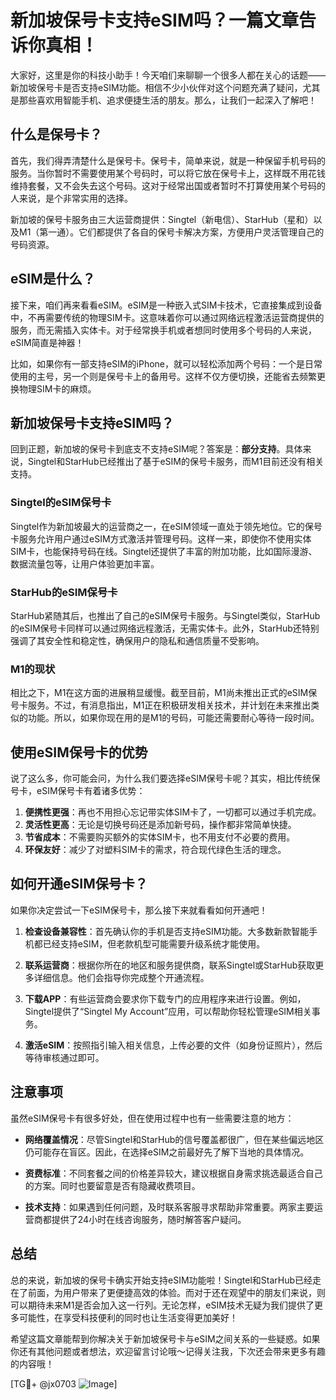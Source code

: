 # 新加坡保号卡支持eSIM吗？一篇文章告诉你真相！

大家好，这里是你的科技小助手！今天咱们来聊聊一个很多人都在关心的话题——新加坡保号卡是否支持eSIM功能。相信不少小伙伴对这个问题充满了疑问，尤其是那些喜欢用智能手机、追求便捷生活的朋友。那么，让我们一起深入了解吧！

## 什么是保号卡？

首先，我们得弄清楚什么是保号卡。保号卡，简单来说，就是一种保留手机号码的服务。当你暂时不需要使用某个号码时，可以将它放在保号卡上，这样既不用花钱维持套餐，又不会失去这个号码。这对于经常出国或者暂时不打算使用某个号码的人来说，是个非常实用的选择。

新加坡的保号卡服务由三大运营商提供：Singtel（新电信）、StarHub（星和）以及M1（第一通）。它们都提供了各自的保号卡解决方案，方便用户灵活管理自己的号码资源。

## eSIM是什么？

接下来，咱们再来看看eSIM。eSIM是一种嵌入式SIM卡技术，它直接集成到设备中，不再需要传统的物理SIM卡。这意味着你可以通过网络远程激活运营商提供的服务，而无需插入实体卡。对于经常换手机或者想同时使用多个号码的人来说，eSIM简直是神器！

比如，如果你有一部支持eSIM的iPhone，就可以轻松添加两个号码：一个是日常使用的主号，另一个则是保号卡上的备用号。这样不仅方便切换，还能省去频繁更换物理SIM卡的麻烦。

## 新加坡保号卡支持eSIM吗？

回到正题，新加坡的保号卡到底支不支持eSIM呢？答案是：**部分支持**。具体来说，Singtel和StarHub已经推出了基于eSIM的保号卡服务，而M1目前还没有相关支持。

### Singtel的eSIM保号卡

Singtel作为新加坡最大的运营商之一，在eSIM领域一直处于领先地位。它的保号卡服务允许用户通过eSIM方式激活并管理号码。这样一来，即使你不使用实体SIM卡，也能保持号码在线。Singtel还提供了丰富的附加功能，比如国际漫游、数据流量包等，让用户体验更加丰富。

### StarHub的eSIM保号卡

StarHub紧随其后，也推出了自己的eSIM保号卡服务。与Singtel类似，StarHub的eSIM保号卡同样可以通过网络远程激活，无需实体卡。此外，StarHub还特别强调了其安全性和稳定性，确保用户的隐私和通信质量不受影响。

### M1的现状

相比之下，M1在这方面的进展稍显缓慢。截至目前，M1尚未推出正式的eSIM保号卡服务。不过，有消息指出，M1正在积极研发相关技术，并计划在未来推出类似的功能。所以，如果你现在用的是M1的号码，可能还需要耐心等待一段时间。

## 使用eSIM保号卡的优势

说了这么多，你可能会问，为什么我们要选择eSIM保号卡呢？其实，相比传统保号卡，eSIM保号卡有着诸多优势：

1. **便携性更强**：再也不用担心忘记带实体SIM卡了，一切都可以通过手机完成。
2. **灵活性更高**：无论是切换号码还是添加新号码，操作都非常简单快捷。
3. **节省成本**：不需要购买额外的实体SIM卡，也不用支付不必要的费用。
4. **环保友好**：减少了对塑料SIM卡的需求，符合现代绿色生活的理念。

## 如何开通eSIM保号卡？

如果你决定尝试一下eSIM保号卡，那么接下来就看看如何开通吧！

1. **检查设备兼容性**：首先确认你的手机是否支持eSIM功能。大多数新款智能手机都已经支持eSIM，但老款机型可能需要升级系统才能使用。
   
2. **联系运营商**：根据你所在的地区和服务提供商，联系Singtel或StarHub获取更多详细信息。他们会指导你完成整个开通流程。

3. **下载APP**：有些运营商会要求你下载专门的应用程序来进行设置。例如，Singtel提供了“Singtel My Account”应用，可以帮助你轻松管理eSIM相关事务。

4. **激活eSIM**：按照指引输入相关信息，上传必要的文件（如身份证照片），然后等待审核通过即可。

## 注意事项

虽然eSIM保号卡有很多好处，但在使用过程中也有一些需要注意的地方：

- **网络覆盖情况**：尽管Singtel和StarHub的信号覆盖都很广，但在某些偏远地区仍可能存在盲区。因此，在选择eSIM之前最好先了解下当地的具体情况。
  
- **资费标准**：不同套餐之间的价格差异较大，建议根据自身需求挑选最适合自己的方案。同时也要留意是否有隐藏收费项目。

- **技术支持**：如果遇到任何问题，及时联系客服寻求帮助非常重要。两家主要运营商都提供了24小时在线咨询服务，随时解答客户疑问。

## 总结

总的来说，新加坡的保号卡确实开始支持eSIM功能啦！Singtel和StarHub已经走在了前面，为用户带来了更便捷高效的体验。而对于还在观望中的朋友们来说，则可以期待未来M1是否会加入这一行列。无论怎样，eSIM技术无疑为我们提供了更多可能性，在享受科技便利的同时也让生活变得更加美好！

希望这篇文章能帮到你解决关于新加坡保号卡与eSIM之间关系的一些疑惑。如果你还有其他问题或者想法，欢迎留言讨论哦～记得关注我，下次还会带来更多有趣的内容哦！

[TG💪+ @jx0703 ![Image](https://github.com/user-attachments/assets/dbca1d08-cadb-493c-b0ec-ad6f7a83f270)]